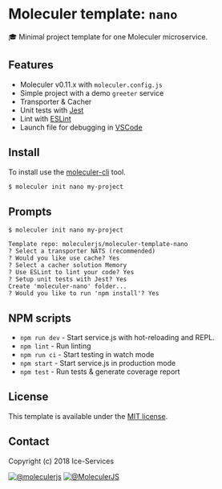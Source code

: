 # Moleculer template: `nano`
:mortar_board: Minimal project template for one Moleculer microservice.

## Features
- Moleculer v0.11.x with `moleculer.config.js`
- Simple project with a demo `greeter` service
- Transporter & Cacher
- Unit tests with [Jest](http://facebook.github.io/jest/)
- Lint with [ESLint](http://eslint.org/)
- Launch file for debugging in [VSCode](https://code.visualstudio.com/)


## Install
To install use the [moleculer-cli](https://github.com/moleculerjs/moleculer-cli) tool.

```bash
$ moleculer init nano my-project
```

## Prompts
```
$ moleculer init nano my-project

Template repo: moleculerjs/moleculer-template-nano
? Select a transporter NATS (recommended)
? Would you like use cache? Yes
? Select a cacher solution Memory
? Use ESLint to lint your code? Yes
? Setup unit tests with Jest? Yes
Create 'moleculer-nano' folder...
? Would you like to run 'npm install'? Yes
```

## NPM scripts
- `npm run dev` - Start service.js with hot-reloading and REPL.
- `npm lint` - Run linting
- `npm run ci` - Start testing in watch mode
- `npm start` - Start service.js in production mode
- `npm test` - Run tests & generate coverage report

## License
This template is available under the [MIT license](https://tldrlegal.com/license/mit-license).

## Contact
Copyright (c) 2018 Ice-Services

[![@moleculerjs](https://img.shields.io/badge/github-ice--services-green.svg)](https://github.com/moleculerjs) [![@MoleculerJS](https://img.shields.io/badge/twitter-MoleculerJS-blue.svg)](https://twitter.com/MoleculerJS)
